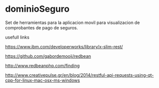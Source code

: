 # dominioSeguro

Set de herramientas para la aplicacion movil para visualizacion de comprobantes de pago de seguros.

usefull links

https://www.ibm.com/developerworks/library/x-slim-rest/

https://github.com/gabordemooij/redbean

http://www.redbeanphp.com/finding

http://www.creativepulse.gr/en/blog/2014/restful-api-requests-using-qt-cpp-for-linux-mac-osx-ms-windows

